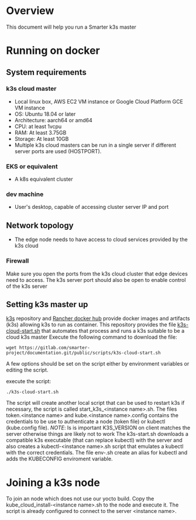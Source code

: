 # Overview
This document will help you run a Smarter k3s master  

# Running on docker

## System requirements

### k3s cloud master 
* Local linux box, AWS EC2 VM instance or Google Cloud Platform GCE VM instance
* OS: Ubuntu 18.04 or later
* Architecture: aarch64 or amd64
* CPU: at least 1vcpu
* RAM: At least 3.75GB
* Storage: At least 10GB
* Multiple k3s cloud masters can be run in a single server if different server ports are used (HOSTPORT).

### EKS or equivalent
* A k8s equivalent cluster 

### dev machine
* User's desktop, capable of accessing cluster server IP and port

## Network topology
* The edge node needs to have access to cloud services provided by the k3s cloud 

### Firewall

Make sure you open the ports from the k3s cloud cluster that edge devices need to access. The k3s server port should also be open to enable control of the k3s server

## Setting k3s master up

[k3s](https://github.com/k3s-io/k3s) repository and [Rancher docker hub](https://hub.docker.com/r/rancher/k3s/) provide docker images and artifacts (k3s) allowing k3s to run as container.
This repository provides the file [k3s-cloud-start.sh](https://gitlab.com/smarter-project/documentation.git/public/scripts/k3s-cloud-start.sh) that automates that process and runs a k3s suitable to be a cloud k3s master
Execute the following command to download the file:
```
wget https://gitlab.com/smarter-project/documentation.git/public/scripts/k3s-cloud-start.sh
```

A few options should be set on the script either by environment variables or editing the script.

execute the script:
```
./k3s-cloud-start.sh
```

The script will create another local script that can be used to restart k3s if necessary, the script is called start_k3s_\<instance name\>.sh.
The files token.\<instance name\> and kube.\<instance name\>.config contains the credentials to be use to authenticate a node (token file) or kubectl (kube.config file).
*NOTE*: Is is important K3S_VERSION on client matches the server otherwise things are likely not to work
The k3s-start.sh downloads a compatible k3s executable (that can replace kubectl) with the server and also creates a kubectl-\<instance name\>.sh script that emulates a kubectl with the correct credentials.
The file env-<instance name>.sh create an alias for kubectl and adds the KUBECONFIG enviroment variable. 

# Joining a k3s node
To join an node which does not use our yocto build. Copy the kube_cloud_install-\<instance name\>.sh to the node and execute it. The script is already configured to connect to the server \<instance name\>.  
